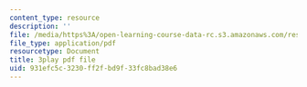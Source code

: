 ```yaml
---
content_type: resource
description: ''
file: /media/https%3A/open-learning-course-data-rc.s3.amazonaws.com/res-15-003-shaping-the-future-of-work-15-662x-spring-2016/931efc5c3230ff2fbd9f33fc8bad38e6_ICBy0tTtgR4.pdf
file_type: application/pdf
resourcetype: Document
title: 3play pdf file
uid: 931efc5c-3230-ff2f-bd9f-33fc8bad38e6
---
```

